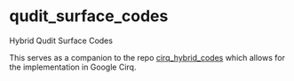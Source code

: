 # qudit_surface_codes
Hybrid Qudit Surface Codes

This serves as a companion to the repo [cirq_hybrid_codes](https://github.com/The-Singularity-Research/cirq_hybrid_codes) which allows for the implementation in Google Cirq. 
